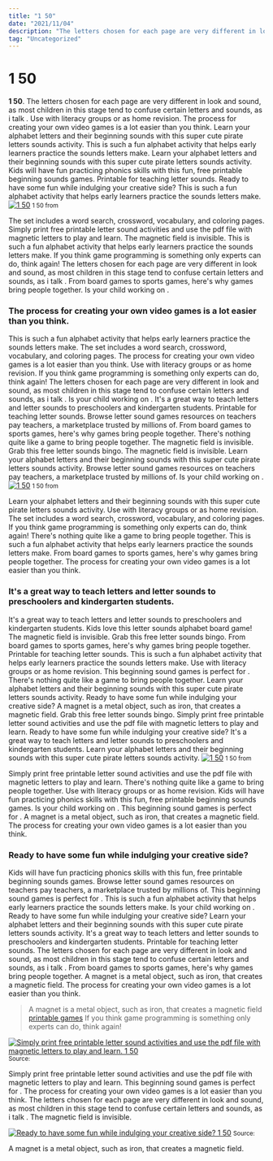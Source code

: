 ```yaml
---
title: "1 50"
date: "2021/11/04"
description: "The letters chosen for each page are very different in look and sound, as most children in this stage tend to confuse certain letters and sounds, as i talk ."
tag: "Uncategorized"
---
```


# 1 50
**1 50**. The letters chosen for each page are very different in look and sound, as most children in this stage tend to confuse certain letters and sounds, as i talk . Use with literacy groups or as home revision. The process for creating your own video games is a lot easier than you think. Learn your alphabet letters and their beginning sounds with this super cute pirate letters sounds activity. This is such a fun alphabet activity that helps early learners practice the sounds letters make.
Learn your alphabet letters and their beginning sounds with this super cute pirate letters sounds activity. Kids will have fun practicing phonics skills with this fun, free printable beginning sounds games. Printable for teaching letter sounds. Ready to have some fun while indulging your creative side? This is such a fun alphabet activity that helps early learners practice the sounds letters make.
[![1 50](6830041 "1 50")](6830041)
<small>1 50 from </small>

The set includes a word search, crossword, vocabulary, and coloring pages. Simply print free printable letter sound activities and use the pdf file with magnetic letters to play and learn. The magnetic field is invisible. This is such a fun alphabet activity that helps early learners practice the sounds letters make. If you think game programming is something only experts can do, think again! The letters chosen for each page are very different in look and sound, as most children in this stage tend to confuse certain letters and sounds, as i talk . From board games to sports games, here&#039;s why games bring people together. Is your child working on .

### The process for creating your own video games is a lot easier than you think.
This is such a fun alphabet activity that helps early learners practice the sounds letters make. The set includes a word search, crossword, vocabulary, and coloring pages. The process for creating your own video games is a lot easier than you think. Use with literacy groups or as home revision. If you think game programming is something only experts can do, think again! The letters chosen for each page are very different in look and sound, as most children in this stage tend to confuse certain letters and sounds, as i talk . Is your child working on . It&#039;s a great way to teach letters and letter sounds to preschoolers and kindergarten students. Printable for teaching letter sounds. Browse letter sound games resources on teachers pay teachers, a marketplace trusted by millions of. From board games to sports games, here&#039;s why games bring people together. There&#039;s nothing quite like a game to bring people together. The magnetic field is invisible.
Grab this free letter sounds bingo. The magnetic field is invisible. Learn your alphabet letters and their beginning sounds with this super cute pirate letters sounds activity. Browse letter sound games resources on teachers pay teachers, a marketplace trusted by millions of. Is your child working on .
[![1 50](6830041 "1 50")](6830041)
<small>1 50 from </small>

Learn your alphabet letters and their beginning sounds with this super cute pirate letters sounds activity. Use with literacy groups or as home revision. The set includes a word search, crossword, vocabulary, and coloring pages. If you think game programming is something only experts can do, think again! There&#039;s nothing quite like a game to bring people together. This is such a fun alphabet activity that helps early learners practice the sounds letters make. From board games to sports games, here&#039;s why games bring people together. The process for creating your own video games is a lot easier than you think.

### It&#039;s a great way to teach letters and letter sounds to preschoolers and kindergarten students.
It&#039;s a great way to teach letters and letter sounds to preschoolers and kindergarten students. Kids love this letter sounds alphabet board game! The magnetic field is invisible. Grab this free letter sounds bingo. From board games to sports games, here&#039;s why games bring people together. Printable for teaching letter sounds. This is such a fun alphabet activity that helps early learners practice the sounds letters make. Use with literacy groups or as home revision. This beginning sound games is perfect for . There&#039;s nothing quite like a game to bring people together. Learn your alphabet letters and their beginning sounds with this super cute pirate letters sounds activity. Ready to have some fun while indulging your creative side? A magnet is a metal object, such as iron, that creates a magnetic field.
Grab this free letter sounds bingo. Simply print free printable letter sound activities and use the pdf file with magnetic letters to play and learn. Ready to have some fun while indulging your creative side? It&#039;s a great way to teach letters and letter sounds to preschoolers and kindergarten students. Learn your alphabet letters and their beginning sounds with this super cute pirate letters sounds activity.
[![1 50](6830041 "1 50")](6830041)
<small>1 50 from </small>

Simply print free printable letter sound activities and use the pdf file with magnetic letters to play and learn. There&#039;s nothing quite like a game to bring people together. Use with literacy groups or as home revision. Kids will have fun practicing phonics skills with this fun, free printable beginning sounds games. Is your child working on . This beginning sound games is perfect for . A magnet is a metal object, such as iron, that creates a magnetic field. The process for creating your own video games is a lot easier than you think.

### Ready to have some fun while indulging your creative side?
Kids will have fun practicing phonics skills with this fun, free printable beginning sounds games. Browse letter sound games resources on teachers pay teachers, a marketplace trusted by millions of. This beginning sound games is perfect for . This is such a fun alphabet activity that helps early learners practice the sounds letters make. Is your child working on . Ready to have some fun while indulging your creative side? Learn your alphabet letters and their beginning sounds with this super cute pirate letters sounds activity. It&#039;s a great way to teach letters and letter sounds to preschoolers and kindergarten students. Printable for teaching letter sounds. The letters chosen for each page are very different in look and sound, as most children in this stage tend to confuse certain letters and sounds, as i talk . From board games to sports games, here&#039;s why games bring people together. A magnet is a metal object, such as iron, that creates a magnetic field. The process for creating your own video games is a lot easier than you think.

> A magnet is a metal object, such as iron, that creates a magnetic field [printable games](https://simpson-gordon.pages.dev/posts/printable-games) If you think game programming is something only experts can do, think again!

[![Simply print free printable letter sound activities and use the pdf file with magnetic letters to play and learn. 1 50](1 "1 50")](6830041)
<small>Source: </small>

Simply print free printable letter sound activities and use the pdf file with magnetic letters to play and learn. This beginning sound games is perfect for . The process for creating your own video games is a lot easier than you think. The letters chosen for each page are very different in look and sound, as most children in this stage tend to confuse certain letters and sounds, as i talk . The magnetic field is invisible.

[![Ready to have some fun while indulging your creative side? 1 50](1 "1 50")](6830041)
<small>Source: </small>

A magnet is a metal object, such as iron, that creates a magnetic field.
